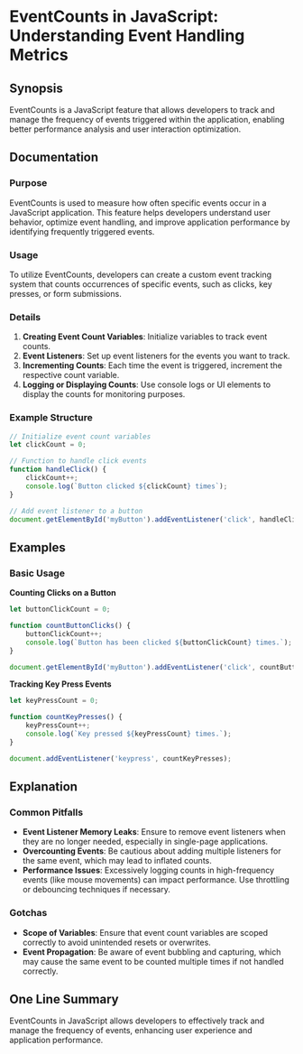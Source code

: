 <!--
Meta Description: # EventCounts in JavaScript: Understanding Event Handling Metrics ## Synopsis EventCounts is a JavaScript feature that allows developers to track and ...
Meta Keywords: event, events, javascript, counts, eventcounts
-->

# EventCounts in JavaScript: Understanding Event Handling Metrics

## Synopsis
EventCounts is a JavaScript feature that allows developers to track and manage the frequency of events triggered within the application, enabling better performance analysis and user interaction optimization.

## Documentation
### Purpose
EventCounts is used to measure how often specific events occur in a JavaScript application. This feature helps developers understand user behavior, optimize event handling, and improve application performance by identifying frequently triggered events.

### Usage
To utilize EventCounts, developers can create a custom event tracking system that counts occurrences of specific events, such as clicks, key presses, or form submissions.

### Details
1. **Creating Event Count Variables**: Initialize variables to track event counts.
2. **Event Listeners**: Set up event listeners for the events you want to track.
3. **Incrementing Counts**: Each time the event is triggered, increment the respective count variable.
4. **Logging or Displaying Counts**: Use console logs or UI elements to display the counts for monitoring purposes.

### Example Structure
```javascript
// Initialize event count variables
let clickCount = 0;

// Function to handle click events
function handleClick() {
    clickCount++;
    console.log(`Button clicked ${clickCount} times`);
}

// Add event listener to a button
document.getElementById('myButton').addEventListener('click', handleClick);
```

## Examples
### Basic Usage
**Counting Clicks on a Button**
```javascript
let buttonClickCount = 0;

function countButtonClicks() {
    buttonClickCount++;
    console.log(`Button has been clicked ${buttonClickCount} times.`);
}

document.getElementById('myButton').addEventListener('click', countButtonClicks);
```

**Tracking Key Press Events**
```javascript
let keyPressCount = 0;

function countKeyPresses() {
    keyPressCount++;
    console.log(`Key pressed ${keyPressCount} times.`);
}

document.addEventListener('keypress', countKeyPresses);
```

## Explanation
### Common Pitfalls
- **Event Listener Memory Leaks**: Ensure to remove event listeners when they are no longer needed, especially in single-page applications.
- **Overcounting Events**: Be cautious about adding multiple listeners for the same event, which may lead to inflated counts.
- **Performance Issues**: Excessively logging counts in high-frequency events (like mouse movements) can impact performance. Use throttling or debouncing techniques if necessary.

### Gotchas
- **Scope of Variables**: Ensure that event count variables are scoped correctly to avoid unintended resets or overwrites.
- **Event Propagation**: Be aware of event bubbling and capturing, which may cause the same event to be counted multiple times if not handled correctly.

## One Line Summary
EventCounts in JavaScript allows developers to effectively track and manage the frequency of events, enhancing user experience and application performance.